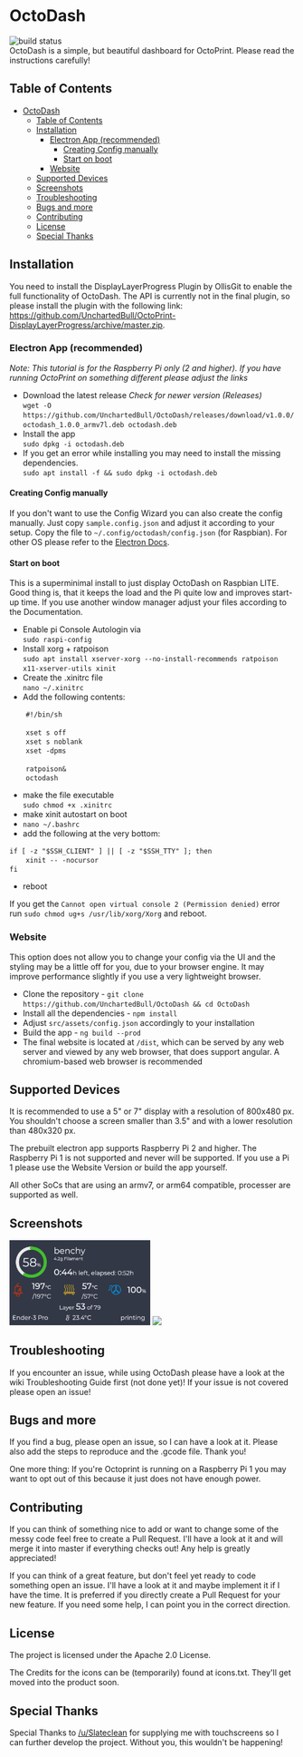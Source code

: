 # OctoDash

![build status](https://travis-ci.org/UnchartedBull/OctoDash.svg?branch=master)  
OctoDash is a simple, but beautiful dashboard for OctoPrint. Please read the instructions carefully!

## Table of Contents

- [OctoDash](#OctoDash)
  - [Table of Contents](#Table-of-Contents)
  - [Installation](#Installation)
    - [Electron App (recommended)](#Electron-App-recommended)
      - [Creating Config manually](#Creating-Config-manually)
      - [Start on boot](#Start-on-boot)
    - [Website](#Website)
  - [Supported Devices](#Supported-Devices)
  - [Screenshots](#Screenshots)
  - [Troubleshooting](#Troubleshooting)
  - [Bugs and more](#Bugs-and-more)
  - [Contributing](#Contributing)
  - [License](#License)
  - [Special Thanks](#Special-Thanks)

## Installation

You need to install the DisplayLayerProgress Plugin by OllisGit to enable the full functionality of OctoDash. The API is currently not in the final plugin, so please install the plugin with the following link: https://github.com/UnchartedBull/OctoPrint-DisplayLayerProgress/archive/master.zip.

### Electron App (recommended)

*Note: This tutorial is for the Raspberry Pi only (2 and higher). If you have running OctoPrint on something different please adjust the links*

- Download the latest release *Check for newer version (Releases)*  
`wget -O https://github.com/UnchartedBull/OctoDash/releases/download/v1.0.0/octodash_1.0.0_armv7l.deb octodash.deb   `
- Install the app  
`sudo dpkg -i octodash.deb`
- If you get an error while installing you may need to install the missing dependencies.  
`sudo apt install -f && sudo dpkg -i octodash.deb`

#### Creating Config manually
If you don't want to use the Config Wizard you can also create the config manually. Just copy `sample.config.json` and adjust it according to your setup. Copy the file to `~/.config/octodash/config.json` (for Raspbian). For other OS please refer to the [Electron Docs](https://electronjs.org/docs/api/app#appgetpathname).

#### Start on boot
This is a superminimal install to just display OctoDash on Raspbian LITE. Good thing is, that it keeps the load and the Pi quite low and improves start-up time. If you use another window manager adjust your  files according to the Documentation.

- Enable pi Console Autologin via  
`sudo raspi-config`
- Install xorg + ratpoison  
`sudo apt install xserver-xorg --no-install-recommends ratpoison x11-xserver-utils xinit`
- Create the .xinitrc file  
`nano ~/.xinitrc`
- Add the following contents:
```
    #!/bin/sh

    xset s off
    xset s noblank
    xset -dpms

    ratpoison&
    octodash
```
- make the file executable  
`sudo chmod +x .xinitrc`
- make xinit autostart on boot  
- `nano ~/.bashrc`
- add the following at the very bottom:
```
if [ -z "$SSH_CLIENT" ] || [ -z "$SSH_TTY" ]; then
    xinit -- -nocursor
fi
```
- reboot


If you get the `Cannot open virtual console 2 (Permission denied)` error run `sudo chmod ug+s /usr/lib/xorg/Xorg` and reboot.


### Website

This option does not allow you to change your config via the UI and the styling may be a little off for you, due to your browser engine. It may improve performance slightly if you use a very lightweight browser.

- Clone the repository - `git clone https://github.com/UnchartedBull/OctoDash && cd OctoDash`
- Install all the dependencies - `npm install`
- Adjust `src/assets/config.json` accordingly to your installation
- Build the app - `ng build --prod`
- The final website is located at `/dist`, which can be served by any web server and viewed by any web browser, that does support angular. A chromium-based web browser is recommended

## Supported Devices

It is recommended to use a 5" or 7" display with a resolution of 800x480 px. You shouldn't choose a screen smaller than 3.5" and with a lower resolution than 480x320 px.

The prebuilt electron app supports Raspberry Pi 2 and higher. The Raspberry Pi 1 is not supported and never will be supported. If you use a Pi 1 please use the Website Version or build the app yourself.

All other SoCs that are using an armv7, or arm64 compatible, processer are supported as well.

## Screenshots
<p float="left">
    <img src="https://raw.githubusercontent.com/TimonGaebelein/OctoprintDash/master/screenshots/job.png" width="49.5%" alt-         text="Job Running"/>
    <img src="https://raw.githubusercontent.com/TimonGaebelein/OctoprintDash/master/screenshots/no_job.png" width="49.5%"           alt-text="No Job Running">
</p>

## Troubleshooting

If you encounter an issue, while using OctoDash please have a look at the wiki Troubleshooting Guide first (not done yet)! If your issue is not covered please open an issue!

## Bugs and more

If you find a bug, please open an issue, so I can have a look at it. Please also add the steps to reproduce and the .gcode file. Thank you!

One more thing: If you're Octoprint is running on a Raspberry Pi 1 you may want to opt out of this because it just does not have enough power.

## Contributing

If you can think of something nice to add or want to change some of the messy code feel free to create a Pull Request. I'll have a look at it and will merge it into master if everything checks out!
Any help is greatly appreciated!

If you can think of a great feature, but don't feel yet ready to code something open an issue. I'll have a look at it and maybe implement it if I have the time. It is preferred if you directly create a Pull Request for your new feature. If you need some help, I can point you in the correct direction.

## License

The project is licensed under the Apache 2.0 License.

The Credits for the icons can be (temporarily) found at icons.txt. They'll get moved into the product soon.


## Special Thanks

Special Thanks to [/u/Slateclean](https://www.reddit.com/user/Slateclean) for supplying me with touchscreens so I can further develop the project. Without you, this wouldn't be happening!
